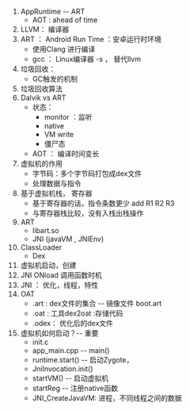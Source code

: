 1. AppRuntime  -- ART
   - AOT : ahead of time
2. LLVM： 编译器
3. ART ： Android Run Time ：安卓运行时环境
   	- 使用Clang 进行编译
   	- gcc ： Linux编译器   -s ， 替代llvm
4. 垃圾回收：
   - GC触发的机制
5. 垃圾回收算法
6. Dalvik vs  ART
   - 状态：
     - monitor ：监听
     - native 
     - VM write
     - 僵尸态
   - AOT ： 编译时间变长
7. 虚拟机的作用
   - 字节码：多个字节码打包成dex文件
   - 处理数据与指令
8. 基于虚拟机栈，  寄存器
   - 基于寄存器的话，指令条数更少  add R1 R2 R3
   - 与寄存器栈比较，没有入栈出栈操作
9. ART
   - libart.so
   - JNI (javaVM , JNIEnv)
10. ClassLoader
    - Dex 
11. 虚拟机启动，创建
12. JNI ONload 调用函数时机
13. JNI ： 优化，线程，特性
14. OAT
    - .art : dex文件的集合 -- 镜像文件 boot.art
    -  .oat :  工具dex2oat   :存储代码
    -  .odex： 优化后的dex文件
15. 虚拟机如何启动？-- 重要
    - init.c
    - app_main.cpp -- main()
    - runtime.start() -- 启动Zygote，
    - JniInvocation.init()
    - startVM() -- 启动虚拟机
    - startReg -- 注册native函数
    - JNI_CreateJavaVM:  进程，不同线程之间的数据









